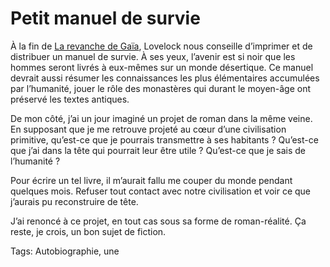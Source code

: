 # Petit manuel de survie

À la fin de [La revanche de Gaïa](http://www.amazon.fr/revanche-Ga%C3%AFa-riposte-t-elle-pouvons-nous-lhumanit%C3%A9/dp/2082105881), Lovelock nous conseille d’imprimer et de distribuer un manuel de survie. À ses yeux, l’avenir est si noir que les hommes seront livrés à eux-mêmes sur un monde désertique. Ce manuel devrait aussi résumer les connaissances les plus élémentaires accumulées par l’humanité, jouer le rôle des monastères qui durant le moyen-âge ont préservé les textes antiques.<span id="more-462"></span>

De mon côté, j’ai un jour imaginé un projet de roman dans la même veine. En supposant que je me retrouve projeté au cœur d’une civilisation primitive, qu’est-ce que je pourrais transmettre à ses habitants ? Qu’est-ce que j’ai dans la tête qui pourrait leur être utile ? Qu’est-ce que je sais de l’humanité ?

Pour écrire un tel livre, il m’aurait fallu me couper du monde pendant quelques mois. Refuser tout contact avec notre civilisation et voir ce que j’aurais pu reconstruire de tête.

J’ai renoncé à ce projet, en tout cas sous sa forme de roman-réalité. Ça reste, je crois, un bon sujet de fiction.

Tags: Autobiographie, une
